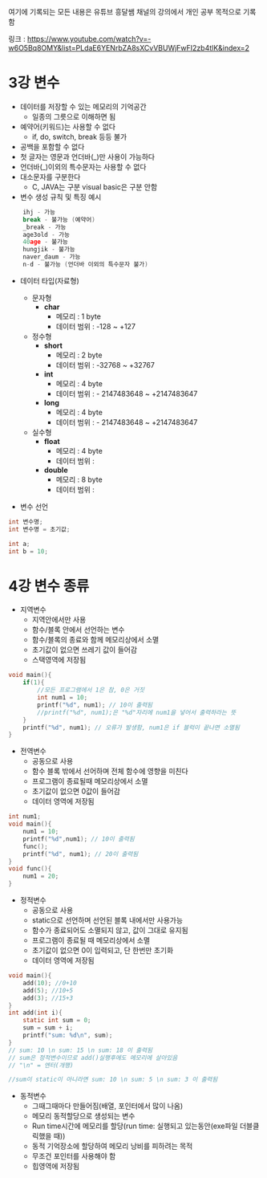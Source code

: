 여기에 기록되는 모든 내용은 유튜브 흥달쌤 채널의 강의에서 개인 공부 목적으로 기록함

링크 : https://www.youtube.com/watch?v=-w6O5Bq8OMY&list=PLdaE6YENrbZA8sXCvVBUWjFwFI2zb4tlK&index=2

# 3강 변수

- 데이터를 저장할 수 있는 메모리의 기억공간
  - 일종의 그릇으로 이해하면 됨
- 예약어(키워드)는 사용할 수 없다
  - if, do, switch, break 등등 불가
- 공백을 포함할 수 없다
- 첫 글자는 영문과 언더바(_)만 사용이 가능하다
- 언더바(_)이외의 특수문자는 사용할 수 없다
- 대소문자를 구분한다
  - C, JAVA는 구분 visual basic은 구분 안함
- 변수 생성 규칙 및 특징 예시

```C
	ihj - 가능
	break - 불가능 (예약어)
	_break - 가능
    age3old - 가능
    40age - 불가능
    hungjik - 불가능
    naver_daum - 가능
    n-d - 불가능 (언더바 이외의 특수문자 불가)
```

- 데이터 타입(자료형)
  - 문자형
    - **char** 
      - 메모리 : 1 byte 
      - 데이터 범위 : -128 ~ +127
  - 정수형
    - **short**
      - 메모리 : 2 byte
      - 데이터 범위 : -32768 ~ +32767
    - **int**
      - 메모리 : 4 byte
      - 데이터 범위 : - 2147483648 ~ +2147483647
    - **long**
      - 메모리 : 4 byte
      - 데이터 범위 : - 2147483648 ~ +2147483647
  - 실수형
    - **float**
      - 메모리 : 4 byte
      - 데이터 범위 : 
    - **double**
      - 메모리 : 8 byte
      - 데이터 범위 : 

- 변수 선언

```C
int 변수명;
int 변수명 = 초기값;

int a;
int b = 10;
```



# 4강 변수 종류

- 지역변수
  - 지역안에서만 사용
  - 함수/블록 안에서 선언하는 변수
  - 함수/블록의 종료와 함께 메모리상에서 소멸
  - 초기값이 없으면 쓰레기 값이 들어감
  - 스택영역에 저장됨

```c
void main(){
    if(1){
        //모든 프로그램에서 1은 참, 0은 거짓
        int num1 = 10;
        printf("%d", num1);	// 10이 출력됨
        //printf("%d", num1);은 "%d"자리에 num1을 넣어서 출력하라는 뜻
    }
    printf("%d", num1); // 오류가 발생함, num1은 if 블럭이 끝나면 소멸됨
}
```

- 전역변수
  - 공동으로 사용
  - 함수 블록 밖에서 선어하며 전체 함수에 영향을 미친다
  - 프로그램이 종료될때 메모리상에서 소멸
  - 초기값이 없으면 0값이 들어감
  - 데이터 영역에 저장됨

```c
int num1;
void main(){
    num1 = 10;
    printf("%d",num1); // 10이 출력됨
    func();
    printf("%d", num1); // 20이 출력됨
}
void func(){
    num1 = 20;
}
```

- 정적변수
  - 공동으로 사용
  - static으로 선언하며 선언된 블록 내에서만 사용가능
  - 함수가 종료되어도 소멸되지 않고, 값이 그대로 유지됨
  - 프로그램이 종료될 때 메모리상에서 소멸
  - 초기값이 없으면 0이 입력되고, 단 한번만 초기화
  - 데이터 영역에 저장됨

```c
void main(){
    add(10); //0+10
    add(5); //10+5
    add(3); //15+3
}
int add(int i){
    static int sum = 0;
    sum = sum + i;
    printf("sum: %d\n", sum);
}
// sum: 10 \n sum: 15 \n sum: 18 이 출력됨
// sum은 정적변수이므로 add()실행후에도 메모리에 살아있음 
// "\n" = 엔터(개행)

//sum이 static이 아니라면 sum: 10 \n sum: 5 \n sum: 3 이 출력됨
```

- 동적변수
  - 그때그때마다 만들어짐(배열, 포인터에서 많이 나옴)
  - 메모리 동적할당으로 생성되는 변수
  - Run time시간에 메모리를 할당(run time: 실행되고 있는동안(exe파일 더블클릭했을 때))
  - 동적 기억장소에 할당하여 메모리 낭비를 피하려는 목적
  - 무조건 포인터를 사용해야 함
  - 힙영역에 저장됨